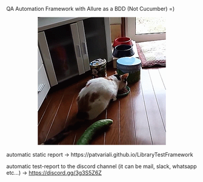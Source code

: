 QA Automation Framework with Allure as a BDD (Not Cucumber) =) 

<p align="center">
  <img src="https://github.com/patvariali/LibraryTestFramework/blob/main/assets/giphy.gif?raw=true" alt="Example GIF">
  
</p>
automatic static report -> https://patvariali.github.io/LibraryTestFramework

automatic test-report to the discord channel (it can be mail, slack, whatsapp etc...) -> https://discord.gg/3g3S5Z6Z


